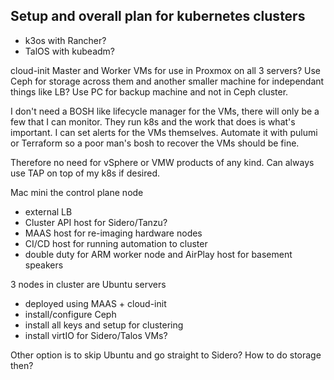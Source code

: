 ## Setup and overall plan for kubernetes clusters

* k3os with Rancher?
* TalOS with kubeadm?

cloud-init Master and Worker VMs for use in Proxmox on all 3 servers? Use Ceph for storage across them and another smaller machine for independant things like LB? Use PC for backup machine and not in Ceph cluster.

I don't need a BOSH like lifecycle manager for the VMs, there will only be a few that I can monitor. They run k8s and the work that does is what's important. I can set alerts for the VMs themselves. Automate it with pulumi or Terraform so a poor man's bosh to recover the VMs should be fine.

Therefore no need for vSphere or VMW products of any kind.
Can always use TAP on top of my k8s if desired.

Mac mini the control plane node
- external LB
- Cluster API host for Sidero/Tanzu?
- MAAS host for re-imaging hardware nodes
- CI/CD host for running automation to cluster
- double duty for ARM worker node and AirPlay host for basement speakers

3 nodes in cluster are Ubuntu servers
- deployed using MAAS + cloud-init
- install/configure Ceph
- install all keys and setup for clustering
- install virtIO for Sidero/Talos VMs?

Other option is to skip Ubuntu and go straight to Sidero? How to do storage then?